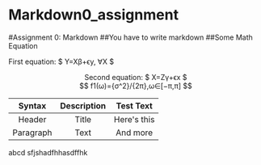 # Markdown0_assignment
#Assignment 0: Markdown
##You have to write markdown
##Some Math Equation
<p align = "center"><p> First equation: $ Y=Xβ+ϵy, ∀X $<p/>
<p align = "center">Second equation: $ X=Zγ+ϵx $<br/>
$$ f1(ω)={σ^2}/{2π},ω∈[−π,π] $$

|Syntax | Description | Test Text |
|:---------:|:-----------:|:----------:|
|Header|Title|Here's this|
|Paragraph|Text|And more| 
abcd sfjshadfhhasdffhk